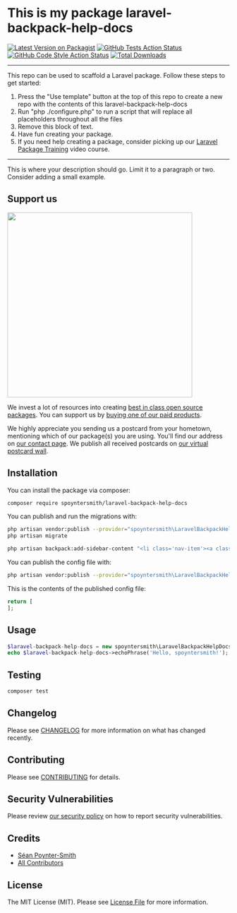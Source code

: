 # This is my package laravel-backpack-help-docs

[![Latest Version on Packagist](https://img.shields.io/packagist/v/spoyntersmith/laravel-backpack-help-docs.svg?style=flat-square)](https://packagist.org/packages/spoyntersmith/laravel-backpack-help-docs)
[![GitHub Tests Action Status](https://img.shields.io/github/workflow/status/spoyntersmith/laravel-backpack-help-docs/run-tests?label=tests)](https://github.com/spoyntersmith/laravel-backpack-help-docs/actions?query=workflow%3Arun-tests+branch%3Amain)
[![GitHub Code Style Action Status](https://img.shields.io/github/workflow/status/spoyntersmith/laravel-backpack-help-docs/Check%20&%20fix%20styling?label=code%20style)](https://github.com/spoyntersmith/laravel-backpack-help-docs/actions?query=workflow%3A"Check+%26+fix+styling"+branch%3Amain)
[![Total Downloads](https://img.shields.io/packagist/dt/spoyntersmith/laravel-backpack-help-docs.svg?style=flat-square)](https://packagist.org/packages/spoyntersmith/laravel-backpack-help-docs)

---
This repo can be used to scaffold a Laravel package. Follow these steps to get started:

1. Press the "Use template" button at the top of this repo to create a new repo with the contents of this laravel-backpack-help-docs
2. Run "php ./configure.php" to run a script that will replace all placeholders throughout all the files
3. Remove this block of text.
4. Have fun creating your package.
5. If you need help creating a package, consider picking up our <a href="https://laravelpackage.training">Laravel Package Training</a> video course.
---

This is where your description should go. Limit it to a paragraph or two. Consider adding a small example.

## Support us

[<img src="https://github-ads.s3.eu-central-1.amazonaws.com/laravel-backpack-help-docs.jpg?t=1" width="419px" />](https://spatie.be/github-ad-click/laravel-backpack-help-docs)

We invest a lot of resources into creating [best in class open source packages](https://spatie.be/open-source). You can support us by [buying one of our paid products](https://spatie.be/open-source/support-us).

We highly appreciate you sending us a postcard from your hometown, mentioning which of our package(s) you are using. You'll find our address on [our contact page](https://spatie.be/about-us). We publish all received postcards on [our virtual postcard wall](https://spatie.be/open-source/postcards).

## Installation

You can install the package via composer:

```bash
composer require spoyntersmith/laravel-backpack-help-docs
```

You can publish and run the migrations with:

```bash
php artisan vendor:publish --provider="spoyntersmith\LaravelBackpackHelpDocs\LaravelBackpackHelpDocsServiceProvider" --tag="laravel-backpack-help-docs-migrations"
php artisan migrate
```
```bash
php artisan backpack:add-sidebar-content "<li class='nav-item'><a class='nav-link' href='{{ backpack_url('help-doc') }}'><i class='nav-icon la la-question'></i> Help docs</a></li>"
```

You can publish the config file with:
```bash
php artisan vendor:publish --provider="spoyntersmith\LaravelBackpackHelpDocs\LaravelBackpackHelpDocsServiceProvider" --tag="laravel-backpack-help-docs-config"
```

This is the contents of the published config file:

```php
return [
];
```

## Usage

```php
$laravel-backpack-help-docs = new spoyntersmith\LaravelBackpackHelpDocs();
echo $laravel-backpack-help-docs->echoPhrase('Hello, spoyntersmith!');
```

## Testing

```bash
composer test
```

## Changelog

Please see [CHANGELOG](CHANGELOG.md) for more information on what has changed recently.

## Contributing

Please see [CONTRIBUTING](.github/CONTRIBUTING.md) for details.

## Security Vulnerabilities

Please review [our security policy](../../security/policy) on how to report security vulnerabilities.

## Credits

- [Séan Poynter-Smith](https://github.com/spoyntersmith)
- [All Contributors](../../contributors)

## License

The MIT License (MIT). Please see [License File](LICENSE.md) for more information.
